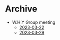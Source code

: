 # Archive

- W.H.Y Group meeting
  - [2023-03-22](research/why/2023-03-22.md)
  - [2023-03-29](research/why/2023-03-29.md)